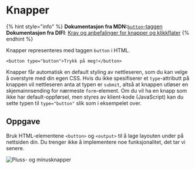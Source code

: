 # Knapper

{% hint style="info" %}
**Dokumentasjon fra MDN:**[`button`-taggen](https://developer.mozilla.org/en-US/docs/Web/HTML/Element/button)  
**Dokumentasjon fra DIFI**: [Krav og anbefalinger for knapper og klikkflater](https://uu.difi.no/krav-og-regelverk/losningsforslag-web/klikkeflate-navigasjon)
{% endhint %}

Knapper representeres med taggen `button` i HTML.

```markup
<button type="button">Trykk på meg!</button>
```

Knapper får automatisk en default styling av nettleseren, som du kan velge å overstyre med din egen CSS. Hvis du ikke spesifiserer et `type`-attributt på knappen vil nettleseren anta at typen er `submit`, altså at knappen utløser en skjemainnsending for nærmeste `form`-element. Om du vil ha en knapp som ikke har default-oppførsel, men styres av klient-kode \(JavaScript\) kan du sette typen til `type="button"` slik som i eksempelet over.

## Oppgave

Bruk HTML-elementene `<button>` og `<output>` til å lage layouten under på nettsiden din. Du trenger ikke å implementere noe funksjonalitet, det tar vi senere.

![Pluss- og minusknapper](../.gitbook/assets/counter.png)

